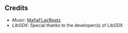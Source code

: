 
Credits
-----
* *Music*: [MafiaFLairBeatz](https://www.youtube.com/user/MafiaFLairBeatz)
* *LibGDX*: Special thanks to the developer(s) of LibGDX

